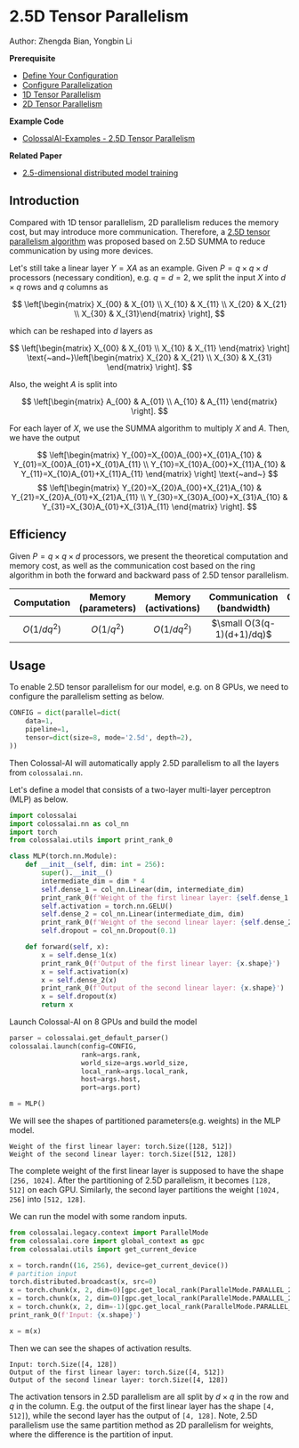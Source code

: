 # 2.5D Tensor Parallelism

Author: Zhengda Bian, Yongbin Li

**Prerequisite**
- [Define Your Configuration](../basics/define_your_config.md)
- [Configure Parallelization](../basics/configure_parallelization.md)
- [1D Tensor Parallelism](./1D_tensor_parallel.md)
- [2D Tensor Parallelism](./2D_tensor_parallel.md)

**Example Code**
- [ColossalAI-Examples - 2.5D Tensor Parallelism](https://github.com/hpcaitech/ColossalAI-Examples/blob/main/features/tensor_parallel/README.md)

**Related Paper**
- [2.5-dimensional distributed model training](https://arxiv.org/pdf/2105.14500.pdf)

## Introduction

Compared with 1D tensor parallelism, 2D parallelism reduces the memory cost, but may introduce more communication.
Therefore, a  [2.5D tensor parallelism algorithm](https://arxiv.org/pdf/2105.14500.pdf) was proposed based on 2.5D SUMMA to reduce communication by using more devices.

Let's still take a linear layer $Y = XA$ as an example.
Given $P=q \times q \times d$ processors (necessary condition), e.g. $q=d=2$, we split the input $X$ into $d\times q$ rows and $q$ columns as

$$
\left[\begin{matrix} X_{00} & X_{01} \\ X_{10} & X_{11} \\ X_{20} & X_{21} \\ X_{30} & X_{31}\end{matrix} \right],
$$

which can be reshaped into $d$ layers as

$$
\left[\begin{matrix} X_{00} & X_{01} \\ X_{10} & X_{11} \end{matrix} \right] \text{~and~}\left[\begin{matrix} X_{20} & X_{21} \\ X_{30} & X_{31} \end{matrix} \right].
$$

Also, the weight $A$ is split into

$$
\left[\begin{matrix} A_{00} & A_{01} \\ A_{10} & A_{11} \end{matrix} \right].
$$

For each layer of $X$, we use the SUMMA algorithm to multiply $X$ and $A$.
Then, we have the output

$$
\left[\begin{matrix} Y_{00}=X_{00}A_{00}+X_{01}A_{10} & Y_{01}=X_{00}A_{01}+X_{01}A_{11} \\ Y_{10}=X_{10}A_{00}+X_{11}A_{10} & Y_{11}=X_{10}A_{01}+X_{11}A_{11} \end{matrix} \right]
\text{~and~}
$$
$$
\left[\begin{matrix} Y_{20}=X_{20}A_{00}+X_{21}A_{10} & Y_{21}=X_{20}A_{01}+X_{21}A_{11} \\ Y_{30}=X_{30}A_{00}+X_{31}A_{10} & Y_{31}=X_{30}A_{01}+X_{31}A_{11} \end{matrix} \right].
$$

## Efficiency
Given $P=q \times q \times d$ processors, we present the theoretical computation and memory cost, as well as the communication cost based on the ring algorithm in both the forward and backward pass of 2.5D tensor parallelism.

| Computation | Memory (parameters) | Memory (activations) | Communication (bandwidth) | Communication (latency) |
| :-:         | :-:              | :-:                  | :-:                       | :-:                     |
| $O(1/dq^2)$ | $O(1/q^2)$       | $O(1/dq^2)$          | $\small O(3(q-1)(d+1)/dq)$       | $O(6(q-1))$             |

## Usage

To enable 2.5D tensor parallelism for our model, e.g. on 8 GPUs, we need to configure the parallelism setting as below.
```python
CONFIG = dict(parallel=dict(
    data=1,
    pipeline=1,
    tensor=dict(size=8, mode='2.5d', depth=2),
))

```
Then Colossal-AI will automatically apply 2.5D parallelism to all the layers from `colossalai.nn`.

Let's define a model that consists of a two-layer multi-layer perceptron (MLP) as below.
```python
import colossalai
import colossalai.nn as col_nn
import torch
from colossalai.utils import print_rank_0

class MLP(torch.nn.Module):
    def __init__(self, dim: int = 256):
        super().__init__()
        intermediate_dim = dim * 4
        self.dense_1 = col_nn.Linear(dim, intermediate_dim)
        print_rank_0(f'Weight of the first linear layer: {self.dense_1.weight.shape}')
        self.activation = torch.nn.GELU()
        self.dense_2 = col_nn.Linear(intermediate_dim, dim)
        print_rank_0(f'Weight of the second linear layer: {self.dense_2.weight.shape}')
        self.dropout = col_nn.Dropout(0.1)

    def forward(self, x):
        x = self.dense_1(x)
        print_rank_0(f'Output of the first linear layer: {x.shape}')
        x = self.activation(x)
        x = self.dense_2(x)
        print_rank_0(f'Output of the second linear layer: {x.shape}')
        x = self.dropout(x)
        return x
```
Launch Colossal-AI on 8 GPUs and build the model
```python
parser = colossalai.get_default_parser()
colossalai.launch(config=CONFIG,
                  rank=args.rank,
                  world_size=args.world_size,
                  local_rank=args.local_rank,
                  host=args.host,
                  port=args.port)

m = MLP()
```
We will see the shapes of partitioned parameters(e.g. weights) in the MLP model.
```shell
Weight of the first linear layer: torch.Size([128, 512])
Weight of the second linear layer: torch.Size([512, 128])
```
The complete weight of the first linear layer is supposed to have the shape `[256, 1024]`. After the partitioning of 2.5D parallelism, it becomes `[128, 512]` on each GPU.
Similarly, the second layer partitions the weight `[1024, 256]` into `[512, 128]`.

We can run the model with some random inputs.
```python
from colossalai.legacy.context import ParallelMode
from colossalai.core import global_context as gpc
from colossalai.utils import get_current_device

x = torch.randn((16, 256), device=get_current_device())
# partition input
torch.distributed.broadcast(x, src=0)
x = torch.chunk(x, 2, dim=0)[gpc.get_local_rank(ParallelMode.PARALLEL_2P5D_DEP)]
x = torch.chunk(x, 2, dim=0)[gpc.get_local_rank(ParallelMode.PARALLEL_2P5D_COL)]
x = torch.chunk(x, 2, dim=-1)[gpc.get_local_rank(ParallelMode.PARALLEL_2P5D_ROW)]
print_rank_0(f'Input: {x.shape}')

x = m(x)
```
Then we can see the shapes of activation results.
```shell
Input: torch.Size([4, 128])
Output of the first linear layer: torch.Size([4, 512])
Output of the second linear layer: torch.Size([4, 128])
```
The activation tensors in 2.5D parallelism are all split by $d \times q$ in the row and $q$ in the column.
E.g. the output of the first linear layer has the shape `[4, 512]`), while the second layer has the output of `[4, 128]`.
Note, 2.5D parallelism use the same partition method as 2D parallelism for weights, where the difference is the partition of input.
